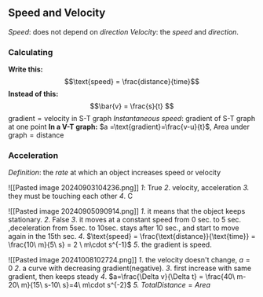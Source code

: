 ## Speed and Velocity
*Speed*: does not depend on *direction*
*Velocity*: the *speed* and *direction*.
### Calculating
**Write this:**
$$\text{speed} = \frac{distance}{time}$$
**Instead of this:**
$$\bar{v} = \frac{s}{t} $$
$\text{gradient} = \text{velocity}$ in S-T graph
*Instantaneous speed*: gradient of S-T graph at one point
**In a V-T graph:** $a =\text{gradient}=\frac{v-u}{t}$,   $\text{Area under graph} = \text{distance}$

### Acceleration
*Definition*: the *rate* at which an object increases speed or velocity


![[Pasted image 20240903104236.png]]
*1*: True
*2*. velocity, acceleration
*3.* they must be touching each other 
*4*. C

![[Pasted image 20240905090914.png]]
*1*. it means that the object keeps stationary.
*2*. False
*3*. it moves at a constant speed from 0 sec. to 5 sec. ,deceleration from 5sec. to 10sec. stays after 10 sec., and start to move again in the 15th sec.
*4*. $\text{speed} = \frac{\text{distance}}{\text{time}} = \frac{10\ m}{5\ s} = 2 \ m\cdot s^{-1}$
*5*. the gradient is speed.

![[Pasted image 20241008102724.png]]
*1*. the velocity doesn't change, $a=0$
*2*. a curve with decreasing gradient(negative).
*3*. first increase with same gradient, then keeps steady
*4*. $a=\frac{\Delta v}{\Delta t} = \frac{40\ m-20\ m}{15\ s-10\ s}=4\ m\cdot s^{-2}$
*5.* ${TotalDistance} = {Area}$
